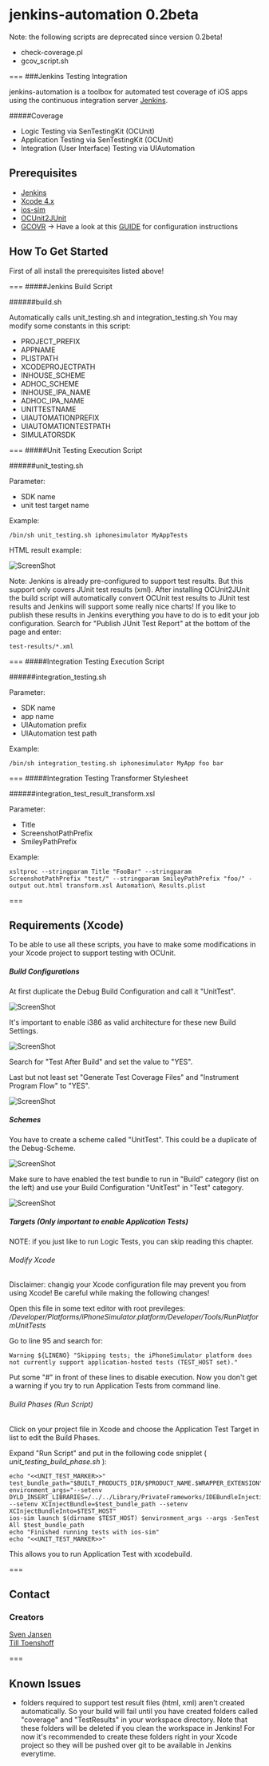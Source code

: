 # jenkins-automation 0.2beta


Note: the following scripts are deprecated since version 0.2beta!
- check-coverage.pl
- gcov_script.sh

===
###Jenkins Testing Integration

jenkins-automation is a toolbox for automated test coverage of iOS apps using the continuous integration server [Jenkins](http://jenkins-ci.org). 

#####Coverage

- Logic Testing via SenTestingKit (OCUnit)
- Application Testing via SenTestingKit (OCUnit)
- Integration (User Interface) Testing via UIAutomation

## Prerequisites

- [Jenkins](http://jenkins-ci.org)
- [Xcode 4.x](https://developer.apple.com/xcode/)
- [ios-sim](https://github.com/phonegap/ios-sim) 
- [OCUnit2JUnit](https://github.com/ciryon/OCUnit2JUnit)
- [GCOVR](https://software.sandia.gov/trac/fast/wiki/gcovr) -> Have a look at this [GUIDE](http://blog.octo.com/en/jenkins-quality-dashboard-ios-development/#step2-2) for configuration instructions



## How To Get Started
 
First of all install the prerequisites listed above!

===
#####Jenkins Build Script

######build.sh

Automatically calls unit_testing.sh and integration_testing.sh
You may modify some constants in this script:

* PROJECT_PREFIX
* APPNAME
* PLISTPATH
* XCODEPROJECTPATH
* INHOUSE_SCHEME
* ADHOC_SCHEME
* INHOUSE_IPA_NAME
* ADHOC_IPA_NAME
* UNITTESTNAME
* UIAUTOMATIONPREFIX
* UIAUTOMATIONTESTPATH
* SIMULATORSDK

===
#####Unit Testing Execution Script

######unit_testing.sh

Parameter:

* SDK name
* unit test target name

Example:

```
/bin/sh unit_testing.sh iphonesimulator MyAppTests
```
HTML result example: 

![ScreenShot](https://raw.github.com/lobotomat/jenkins-automation/master/Screenshots/unitTest_Screenshot.png)

Note: Jenkins is already pre-configured to support test results. But this support only covers JUnit test results (xml). After installing OCUnit2JUnit the build script will automatically convert OCUnit test results to JUnit test results and Jenkins will support some really nice charts! 
If you like to publish these results in Jenkins everything you have to do is to edit your job configuration. Search for "Publish JUnit Test Report" at the bottom of the page and enter:

```
test-results/*.xml
```

===
#####Integration Testing Execution Script

######integration_testing.sh

Parameter:
 
* SDK name
* app name
* UIAutomation prefix
* UIAutomation test path

Example:

```
/bin/sh integration_testing.sh iphonesimulator MyApp foo bar
```
===
#####Integration Testing Transformer Stylesheet

######integration_test_result_transform.xsl


Parameter:

* Title
* ScreenshotPathPrefix
* SmileyPathPrefix

Example:

```
xsltproc --stringparam Title "FooBar" --stringparam ScreenshotPathPrefix "test/" --stringparam SmileyPathPrefix "foo/" -output out.html transform.xsl Automation\ Results.plist
```

===

## Requirements (Xcode)

To be able to use all these scripts, you have to make some modifications in your Xcode project to support testing with OCUnit.

##### Build Configurations

At first duplicate the Debug Build Configuration and call it "UnitTest".

![ScreenShot](https://raw.github.com/lobotomat/jenkins-automation/master/Screenshots/Xcode_BuildConfiguration.png)

It's important to enable i386 as valid architecture for these new Build Settings.

![ScreenShot](https://raw.github.com/lobotomat/jenkins-automation/master/Screenshots/Valid_Archs.png)

Search for "Test After Build" and set the value to "YES".

Last but not least set "Generate Test Coverage Files" and "Instrument Program Flow" to "YES".

![ScreenShot](https://raw.github.com/lobotomat/jenkins-automation/master/Screenshots/OtherBuildSettings.png)


##### Schemes

You have to create a scheme called "UnitTest". This could be a duplicate of the Debug-Scheme.

![ScreenShot](https://raw.github.com/lobotomat/jenkins-automation/master/Screenshots/Xcode_Schemes.png)

Make sure to have enabled the test bundle to run in "Build" category (list on the left) and use your Build Configuration "UnitTest" in "Test" category.

![ScreenShot](https://raw.github.com/lobotomat/jenkins-automation/master/Screenshots/Xcode_UnitTest.png)


##### Targets (Only important to enable Application Tests)

NOTE: if you just like to run Logic Tests, you can skip reading this chapter.

###### Modify Xcode

Disclaimer: changig your Xcode configuration file may prevent you from using Xcode! Be careful while making the following changes!

Open this file in some text editor with root previleges:
_/Developer/Platforms/iPhoneSimulator.platform/Developer/Tools/RunPlatformUnitTests_

Go to line 95 and search for:

```
Warning ${LINENO} "Skipping tests; the iPhoneSimulator platform does not currently support application-hosted tests (TEST_HOST set)."
```
Put some "#" in front of these lines to disable execution. Now you don't get a warning if you try to run Application Tests from command line.


###### Build Phases (Run Script)

Click on your project file in Xcode and choose the Application Test Target in list to edit the Build Phases.

Expand "Run Script" and put in the following code snipplet ( _unit_testing_build_phase.sh_ ):

```
echo "<<UNIT_TEST_MARKER>>"
test_bundle_path="$BUILT_PRODUCTS_DIR/$PRODUCT_NAME.$WRAPPER_EXTENSION"
environment_args="--setenv DYLD_INSERT_LIBRARIES=/../../Library/PrivateFrameworks/IDEBundleInjection.framework/IDEBundleInjection --setenv XCInjectBundle=$test_bundle_path --setenv XCInjectBundleInto=$TEST_HOST"
ios-sim launch $(dirname $TEST_HOST) $environment_args --args -SenTest All $test_bundle_path
echo "Finished running tests with ios-sim"
echo "<<UNIT_TEST_MARKER>>"
```
This allows you to run Application Test with xcodebuild.

===

## Contact


### Creators

[Sven Jansen](http://github.com/macsven)  
[Till Toenshoff](http://github.com/lobotomat) 

===

## Known Issues 

- folders required to support test result files (html, xml) aren't created automatically. So your build will fail until you have created folders called "coverage" and "TestResults" in your workspace directory. Note that these folders will be deleted if you clean the workspace in Jenkins! For now it's recommended to create these folders right in your Xcode project so they will be pushed over git to be available in Jenkins everytime.
